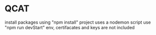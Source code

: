 # QCAT

install packages using "npm install"
project uses a nodemon script use "npm run devStart"
env, certifacates and keys are not included
